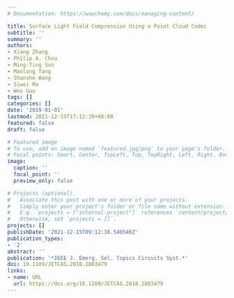 ```yaml
---
# Documentation: https://wowchemy.com/docs/managing-content/

title: Surface Light Field Compression Using a Point Cloud Codec
subtitle: ''
summary: ''
authors:
- Xiang Zhang
- Philip A. Chou
- Ming-Ting Sun
- Maolong Tang
- Shanshe Wang
- Siwei Ma
- Wen Gao
tags: []
categories: []
date: '2019-01-01'
lastmod: 2021-12-15T17:12:39+08:00
featured: false
draft: false

# Featured image
# To use, add an image named `featured.jpg/png` to your page's folder.
# Focal points: Smart, Center, TopLeft, Top, TopRight, Left, Right, BottomLeft, Bottom, BottomRight.
image:
  caption: ''
  focal_point: ''
  preview_only: false

# Projects (optional).
#   Associate this post with one or more of your projects.
#   Simply enter your project's folder or file name without extension.
#   E.g. `projects = ["internal-project"]` references `content/project/deep-learning/index.md`.
#   Otherwise, set `projects = []`.
projects: []
publishDate: '2021-12-15T09:12:38.548546Z'
publication_types:
- '2'
abstract: ''
publication: '*IEEE J. Emerg. Sel. Topics Circuits Syst.*'
doi: 10.1109/JETCAS.2018.2883479
links:
- name: URL
  url: https://doi.org/10.1109/JETCAS.2018.2883479
---
```

